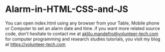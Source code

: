 # Alarm-in-HTML-CSS-and-JS
You can open index.html using any browser from your Table, Mobile phone or Computer to set an alarm date and time.
if you want more related source code, don't hesitate to contact me at aklilu.mandefro@volunteer-tech.com
for computer programming and research studies tutorials, you visit my blog at https://volunteer-tech.com
